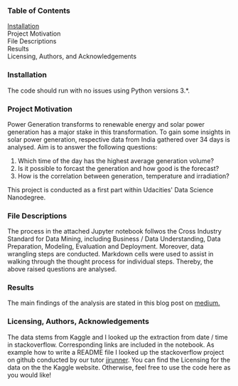### Table of Contents

[Installation](#Installation)      
Project Motivation   
File Descriptions    
Results      
Licensing, Authors, and Acknowledgements   

### Installation
The code should run with no issues using Python versions 3.*.

### Project Motivation
Power Generation transforms to renewable energy and solar power generation has a major stake in this transformation. To gain some insights in solar power generation, 
respective data from India gathered over 34 days is analysed. Aim is to answer the following questions:
1. Which time of the day has the highest average generation volume?
2. Is it possible to forcast the generation and how good is the forecast?
3. How is the correlation between generation, temperature and irradiation?

This project is conducted as a first part within Udacities' Data Science Nanodegree.

### File Descriptions
The process in the attached Jupyter notebook follwos the Cross Industry Standard for Data Mining, including Business / Data Understanding, Data Preparation, Modeling, 
Evaluation and Deployment. Moreover, data wrangling steps are conducted. Markdown cells were used to assist in walking through the thought process for individual steps.
Thereby, the above raised questions are analysed.

### Results
The main findings of the analysis are stated in this blog post on [medium.](https://medium.com/@rita.meier/insights-to-solar-power-generation-adbe206a9b13)

### Licensing, Authors, Acknowledgements
The data stems from Kaggle and I looked up the extraction from date / time in stackoverflow. Corresponding links are included in the notebook. As example how to write 
a README file I looked up the stackoverflow project on github conducted by our tutor [jjrunner](https://github.com/jjrunner/stackoverflow/blob/master/README.md). You can find the Licensing for the data on the the Kaggle website. 
Otherwise, feel free to use the code here as you would like!
